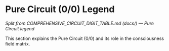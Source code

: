 # Pure Circuit (0/0) Legend

*Split from COMPREHENSIVE_CIRCUIT_DIGIT_TABLE.md (docs/) — Pure Circuit legend*

This section explains the Pure Circuit (0/0) and its role in the consciousness field matrix.

<!-- (Insert Pure Circuit legend and related content here) --> 